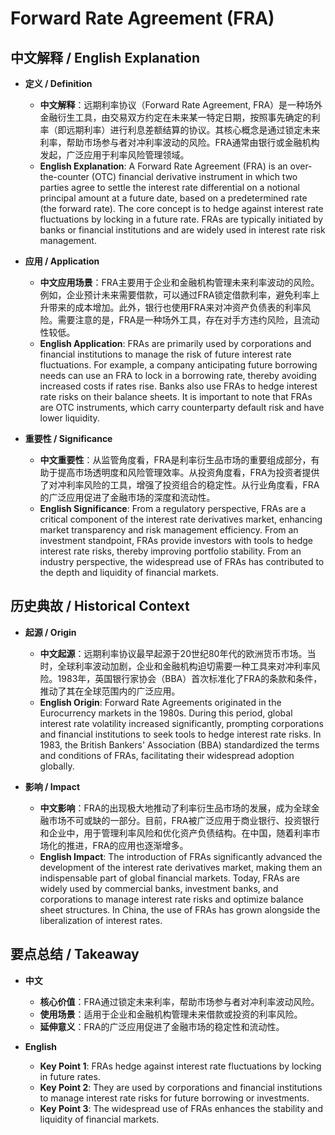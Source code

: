 # Forward Rate Agreement (FRA)

## 中文解释 / English Explanation

* **定义 / Definition**  
  - **中文解释**：远期利率协议（Forward Rate Agreement, FRA）是一种场外金融衍生工具，由交易双方约定在未来某一特定日期，按照事先确定的利率（即远期利率）进行利息差额结算的协议。其核心概念是通过锁定未来利率，帮助市场参与者对冲利率波动的风险。FRA通常由银行或金融机构发起，广泛应用于利率风险管理领域。  
  - **English Explanation**: A Forward Rate Agreement (FRA) is an over-the-counter (OTC) financial derivative instrument in which two parties agree to settle the interest rate differential on a notional principal amount at a future date, based on a predetermined rate (the forward rate). The core concept is to hedge against interest rate fluctuations by locking in a future rate. FRAs are typically initiated by banks or financial institutions and are widely used in interest rate risk management.

* **应用 / Application**  
  - **中文应用场景**：FRA主要用于企业和金融机构管理未来利率波动的风险。例如，企业预计未来需要借款，可以通过FRA锁定借款利率，避免利率上升带来的成本增加。此外，银行也使用FRA来对冲资产负债表的利率风险。需要注意的是，FRA是一种场外工具，存在对手方违约风险，且流动性较低。  
  - **English Application**: FRAs are primarily used by corporations and financial institutions to manage the risk of future interest rate fluctuations. For example, a company anticipating future borrowing needs can use an FRA to lock in a borrowing rate, thereby avoiding increased costs if rates rise. Banks also use FRAs to hedge interest rate risks on their balance sheets. It is important to note that FRAs are OTC instruments, which carry counterparty default risk and have lower liquidity.

* **重要性 / Significance**  
  - **中文重要性**：从监管角度看，FRA是利率衍生品市场的重要组成部分，有助于提高市场透明度和风险管理效率。从投资角度看，FRA为投资者提供了对冲利率风险的工具，增强了投资组合的稳定性。从行业角度看，FRA的广泛应用促进了金融市场的深度和流动性。  
  - **English Significance**: From a regulatory perspective, FRAs are a critical component of the interest rate derivatives market, enhancing market transparency and risk management efficiency. From an investment standpoint, FRAs provide investors with tools to hedge interest rate risks, thereby improving portfolio stability. From an industry perspective, the widespread use of FRAs has contributed to the depth and liquidity of financial markets.

## 历史典故 / Historical Context

* **起源 / Origin**  
  - **中文起源**：远期利率协议最早起源于20世纪80年代的欧洲货币市场。当时，全球利率波动加剧，企业和金融机构迫切需要一种工具来对冲利率风险。1983年，英国银行家协会（BBA）首次标准化了FRA的条款和条件，推动了其在全球范围内的广泛应用。  
  - **English Origin**: Forward Rate Agreements originated in the Eurocurrency markets in the 1980s. During this period, global interest rate volatility increased significantly, prompting corporations and financial institutions to seek tools to hedge interest rate risks. In 1983, the British Bankers' Association (BBA) standardized the terms and conditions of FRAs, facilitating their widespread adoption globally.

* **影响 / Impact**  
  - **中文影响**：FRA的出现极大地推动了利率衍生品市场的发展，成为全球金融市场不可或缺的一部分。目前，FRA被广泛应用于商业银行、投资银行和企业中，用于管理利率风险和优化资产负债结构。在中国，随着利率市场化的推进，FRA的应用也逐渐增多。  
  - **English Impact**: The introduction of FRAs significantly advanced the development of the interest rate derivatives market, making them an indispensable part of global financial markets. Today, FRAs are widely used by commercial banks, investment banks, and corporations to manage interest rate risks and optimize balance sheet structures. In China, the use of FRAs has grown alongside the liberalization of interest rates.

## 要点总结 / Takeaway

* **中文**  
  - **核心价值**：FRA通过锁定未来利率，帮助市场参与者对冲利率波动风险。  
  - **使用场景**：适用于企业和金融机构管理未来借款或投资的利率风险。  
  - **延伸意义**：FRA的广泛应用促进了金融市场的稳定性和流动性。

* **English**  
  - **Key Point 1**: FRAs hedge against interest rate fluctuations by locking in future rates.  
  - **Key Point 2**: They are used by corporations and financial institutions to manage interest rate risks for future borrowing or investments.  
  - **Key Point 3**: The widespread use of FRAs enhances the stability and liquidity of financial markets.